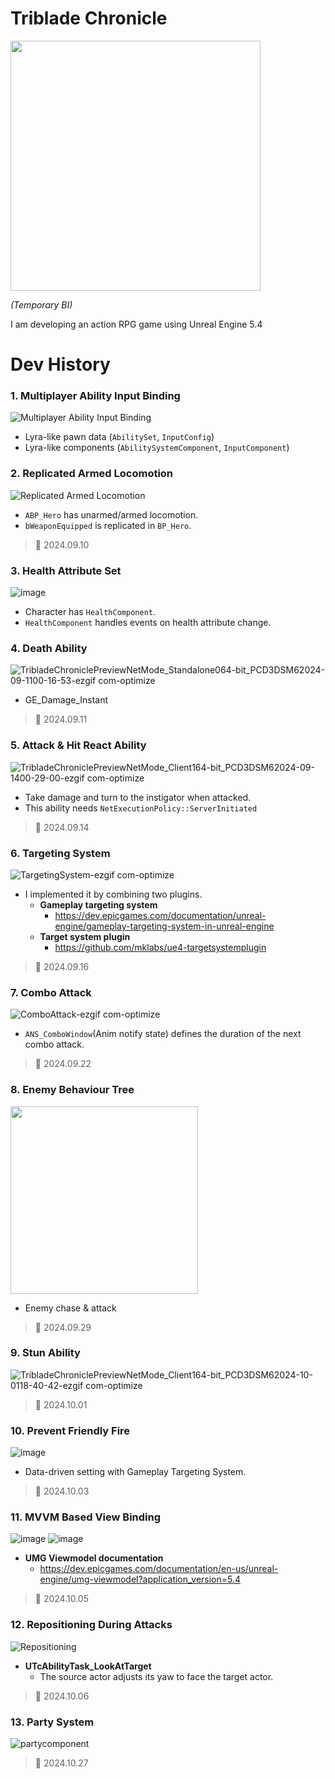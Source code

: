 # Triblade Chronicle
<img src="https://github.com/user-attachments/assets/4b70419e-9f91-4cfb-8267-a2415ccecdd2" height="400" />

*(Temporary BI)*

I am developing an action RPG game using Unreal Engine 5.4

# Dev History
### 1. Multiplayer Ability Input Binding
![Multiplayer Ability Input Binding](https://github.com/user-attachments/assets/0b55afa4-9dd7-48f3-9d16-9250940da970)

- Lyra-like pawn data (`AbilitySet`, `InputConfig`)
- Lyra-like components (`AbilitySystemComponent`, `InputComponent`)

### 2. Replicated Armed Locomotion
![Replicated Armed Locomotion](https://github.com/user-attachments/assets/1e51deeb-2ed1-4887-92b7-cea6be15bed5)

- `ABP_Hero` has unarmed/armed locomotion.
- `bWeaponEquipped` is replicated in `BP_Hero`.

>💾 2024.09.10

### 3. Health Attribute Set
![image](https://github.com/user-attachments/assets/fb4bb711-baed-4b15-991f-0cb689968c3b)

- Character has `HealthComponent`.
- `HealthComponent` handles events on health attribute change.

### 4. Death Ability
![TribladeChroniclePreviewNetMode_Standalone064-bit_PCD3DSM62024-09-1100-16-53-ezgif com-optimize](https://github.com/user-attachments/assets/6e8cc38d-664e-4026-9953-c3426cd0956f)

- GE_Damage_Instant

>💾 2024.09.11

### 5. Attack & Hit React Ability
![TribladeChroniclePreviewNetMode_Client164-bit_PCD3DSM62024-09-1400-29-00-ezgif com-optimize](https://github.com/user-attachments/assets/e2c3e7f6-ac96-435b-9b87-86d7f60bb67d)

- Take damage and turn to the instigator when attacked.
- This ability needs `NetExecutionPolicy::ServerInitiated`

>💾 2024.09.14

### 6. Targeting System
![TargetingSystem-ezgif com-optimize](https://github.com/user-attachments/assets/e54767b0-f323-4268-aca8-947eb4dfc509)

- I implemented it by combining two plugins.
  - **Gameplay targeting system**
    - https://dev.epicgames.com/documentation/unreal-engine/gameplay-targeting-system-in-unreal-engine
  - **Target system plugin**
    - https://github.com/mklabs/ue4-targetsystemplugin
   
>💾 2024.09.16

### 7. Combo Attack
![ComboAttack-ezgif com-optimize](https://github.com/user-attachments/assets/3a2f64ae-1172-40d4-b158-7a40fb5e4170)

- `ANS_ComboWindow`(Anim notify state) defines the duration of the next combo attack.

>💾 2024.09.22

### 8. Enemy Behaviour Tree
<img src="https://github.com/user-attachments/assets/cc253ce0-745f-4b6f-99dd-992f261f633e" height="300" />

- Enemy chase & attack

>💾 2024.09.29

### 9. Stun Ability
![TribladeChroniclePreviewNetMode_Client164-bit_PCD3DSM62024-10-0118-40-42-ezgif com-optimize](https://github.com/user-attachments/assets/b0f0d9ec-39f9-4d6c-962c-e7a854aaa2c1)

>💾 2024.10.01

### 10. Prevent Friendly Fire
![image](https://github.com/user-attachments/assets/23e624f6-48b8-4d34-bd32-ba71cb258f4b)

- Data-driven setting with Gameplay Targeting System. 

>💾 2024.10.03

### 11. MVVM Based View Binding
![image](https://github.com/user-attachments/assets/0966d2a6-ef62-4d07-aa6d-4455aac7593d)
![image](https://github.com/user-attachments/assets/9696335a-371c-479b-bb2c-4fb2b8e9d36d)

- **UMG Viewmodel documentation** 
    - https://dev.epicgames.com/documentation/en-us/unreal-engine/umg-viewmodel?application_version=5.4
 
>💾 2024.10.05

### 12. Repositioning During Attacks
![Repositioning](https://github.com/user-attachments/assets/b2b739e6-5330-46d9-b589-66fb5e231566)

- **UTcAbilityTask_LookAtTarget**
  - The source actor adjusts its yaw to face the target actor.

>💾 2024.10.06

### 13. Party System
![partycomponent](https://github.com/user-attachments/assets/2cad511f-8eb6-48ea-8def-7ba598c71557)

>💾 2024.10.27
